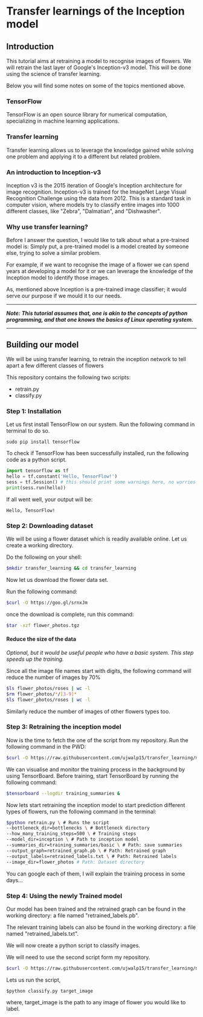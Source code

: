 # Transfer learnings of the Inception model

## Introduction

This tutorial aims at retraining a model to recognise images of flowers. We will retrain the last layer of Google's Inception-v3 model. This will be done using the science of transfer learning.

Below you will find some notes on some of the topics mentioned above.

### TensorFlow

TensorFlow is an open source library for numerical computation, specializing in machine learning applications.

### Transfer learning

Transfer learning allows us to leverage the knowledge gained while solving one problem and applying it to a different but related problem.

### An introduction to Inception-v3

Inception v3 is the 2015 iteration of Google's Inception architecture for image recognition. Inception-v3 is trained for the ImageNet Large Visual Recognition Challenge using the data from 2012\. This is a standard task in computer vision, where models try to classify entire images into 1000 different classes, like "Zebra", "Dalmatian", and "Dishwasher".

### Why use transfer learning?

Before I answer the question, I would like to talk about what a pre-trained model is: Simply put, a pre-trained model is a model created by someone else, trying to solve a similar problem.

For example, if we want to recognise the image of a flower we can spend years at developing a model for it or we can leverage the knowledge of the Inception model to identify those images.

As, mentioned above Inception is a pre-trained image classifier; it would serve our purpose if we mould it to our needs.

--------------------------------------------------------------------------------

**_Note: This tutorial assumes that, one is akin to the concepts of python programming, and that one knows the basics of Linux operating system._**

--------------------------------------------------------------------------------

## Building our model

We will be using transfer learning, to retrain the inception network to tell apart a few different classes of flowers

This repository contains the following two scripts:

- retrain.py
- classify.py

### Step 1: Installation

Let us first install TensorFlow on our system. Run the following command in terminal to do so.

```
sudo pip install tensorflow
```

To check if TensorFlow has been successfully installed, run the following code as a python script.

```python
import tensorflow as tf
hello = tf.constant('Hello, TensorFlow!')
sess = tf.Session() # this should print some warnings here, no worries
print(sess.run(hello))
```

If all went well, your output will be:

`Hello, TensorFlow!`

### Step 2: Downloading dataset

We will be using a flower dataset which is readily available online. Let us create a working directory.

Do the following on your shell:

```sh
$mkdir transfer_learning && cd transfer_learning
```

Now let us download the flower data set.

Run the following command:

```sh
$curl -O https://goo.gl/srnxJm
```

once the download is complete, run this command:

```sh
$tar -xzf flower_photos.tgz
```

#### Reduce the size of the data

_Optional, but it would be useful people who have a basic system. This step speeds up the training._

Since all the image file names start with digits, the following command will reduce the number of images by 70%

```sh
$ls flower_photos/roses | wc -l
$rm flower_photos/*/[3-9]*
$ls flower_photos/roses | wc -l
```

Similarly reduce the number of images of other flowers types too.

### Step 3: Retraining the inception model

Now is the time to fetch the one of the script from my repository. Run the following command in the PWD:

```sh
$curl -O https://raw.githubusercontent.com/ujwalp15/transfer_learning/master/retrain.py
```

We can visualise and monitor the training process in the background by using TensorBoard. Before training, start TensorBoard by running the following command:

```sh
$tensorboard --logdir training_summaries &
```

Now lets start retraining the inception model to start prediction different types of flowers, run the following command in the terminal:

```sh
$python retrain.py \ # Runs the script
--bottleneck_dir=bottlenecks \ # Bottleneck directory
--how_many_training_steps=500 \ # Training steps
--model_dir=inception \ # Path to inception model
--summaries_dir=training_summaries/basic \ # Path: save summaries
--output_graph=retrained_graph.pb \ # Path: Retrained graph
--output_labels=retrained_labels.txt \ # Path: Retrained labels
--image_dir=flower_photos # Path: Dataset directory
```

You can google each of them, I will explain the training process in some days...

### Step 4: Using the newly Trained model

Our model has been trained and the retrained graph can be found in the working directory: a file named "retrained_labels.pb".

The relevant training labels can also be found in the working directory: a file named "retrained_labels.txt".

We will now create a python script to classify images.

We will need to use the second script form my repository.

```sh
$curl -O https://raw.githubusercontent.com/ujwalp15/transfer_learning/master/classify.py
```

Lets us run the script,

`$python classify.py target_image`

where, target_image is the path to any image of flower you would like to label.
